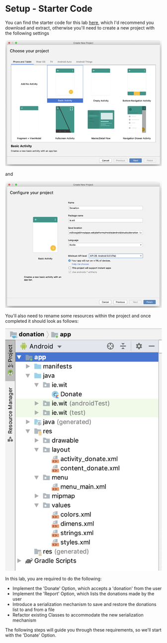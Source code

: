 # Setup - Starter Code

You can find the starter code for this lab [here](archives/donation-v0.zip), which I'd recommend you download and extract, otherwise you'll need to create a new project with the following settings

![](img/new02.png)

and

![](img/new03.png)

You'll also need to rename some resources within the project and once completed it should look as follows:

![](img/lab06a01.png)

In this lab, you are required to do the following:

- Implement the 'Donate' Option, which accepts a 'donation' from the user
- Implement the 'Report' Option, which lists the donations made by the user
- Introduce a serialization mechanism to save and restore the donations list to and from a file
- Refactor existing Classes to accommodate the new serialization mechanism

The following steps will guide you through these requirements, so we'll start with the 'Donate' Option.
